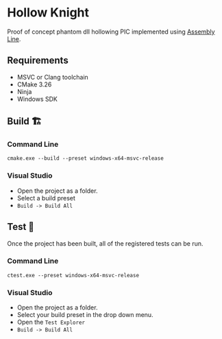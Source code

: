 # Hollow Knight
Proof of concept phantom dll hollowing PIC implemented using
[Assembly Line](https://github.com/robleh/assemblyline).

## Requirements
- MSVC or Clang toolchain
- CMake 3.26
- Ninja
- Windows SDK

## Build 🏗️
### Command Line
```console
cmake.exe --build --preset windows-x64-msvc-release
```

### Visual Studio
- Open the project as a folder.
- Select a build preset
- `Build -> Build All`

## Test 🧪
Once the project has been built, all of the registered tests can be run.

### Command Line
```console
ctest.exe --preset windows-x64-msvc-release
```

### Visual Studio
- Open the project as a folder.
- Select your build preset in the drop down menu.
- Open the `Test Explorer`
- `Build -> Build All`
